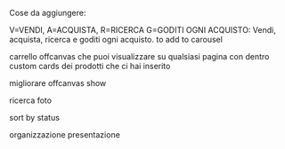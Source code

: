 Cose da aggiungere:

V=VENDI, A=ACQUISTA, R=RICERCA G=GODITI OGNI ACQUISTO: Vendi, acquista, ricerca e goditi ogni acquisto. to add to carousel


carrello offcanvas che puoi visualizzare su qualsiasi pagina con dentro custom cards dei prodotti che ci hai inserito

migliorare offcanvas show

ricerca foto

sort by status

organizzazione presentazione
